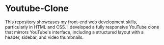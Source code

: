 # Youtube-Clone
This repository showcases my front-end web development skills, particularly in HTML and CSS. I developed a fully responsive YouTube clone that mirrors YouTube's interface, including a structured layout with a header, sidebar, and video thumbnails.
